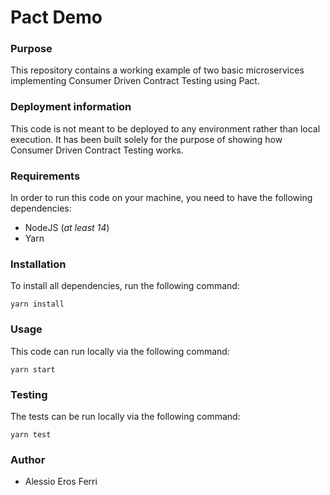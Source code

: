# Pact Demo

### Purpose
This repository contains a working example of two basic microservices implementing Consumer Driven Contract Testing using Pact.

### Deployment information
This code is not meant to be deployed to any environment rather than local execution. It has been built solely for the purpose of showing how Consumer Driven Contract Testing works.

### Requirements
In order to run this code on your machine, you need to have the following dependencies:
* NodeJS (_at least 14_)
* Yarn

### Installation
To install all dependencies, run the following command:
```
yarn install
```

### Usage
This code can run locally via the following command:
```
yarn start
```

### Testing
The tests can be run locally via the following command:
```
yarn test
```

### Author
* Alessio Eros Ferri